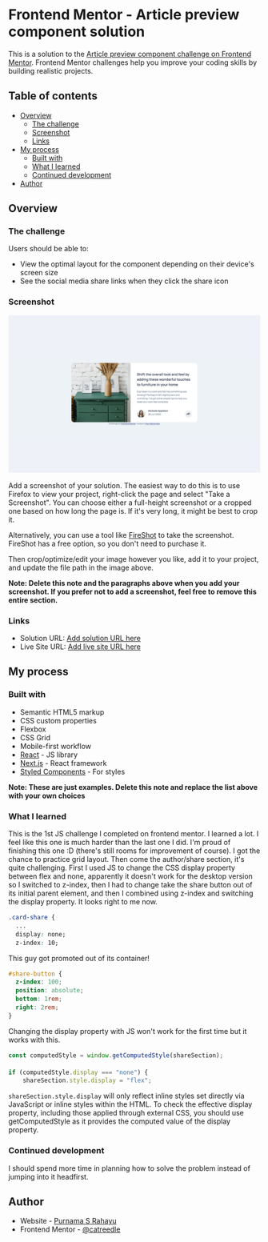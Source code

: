 # Frontend Mentor - Article preview component solution

This is a solution to the [Article preview component challenge on Frontend Mentor](https://www.frontendmentor.io/challenges/article-preview-component-dYBN_pYFT). Frontend Mentor challenges help you improve your coding skills by building realistic projects. 

## Table of contents

- [Overview](#overview)
  - [The challenge](#the-challenge)
  - [Screenshot](#screenshot)
  - [Links](#links)
- [My process](#my-process)
  - [Built with](#built-with)
  - [What I learned](#what-i-learned)
  - [Continued development](#continued-development)
- [Author](#author)


## Overview

### The challenge

Users should be able to:

- View the optimal layout for the component depending on their device's screen size
- See the social media share links when they click the share icon

### Screenshot

![](/images/screenshot.jpeg)

Add a screenshot of your solution. The easiest way to do this is to use Firefox to view your project, right-click the page and select "Take a Screenshot". You can choose either a full-height screenshot or a cropped one based on how long the page is. If it's very long, it might be best to crop it.

Alternatively, you can use a tool like [FireShot](https://getfireshot.com/) to take the screenshot. FireShot has a free option, so you don't need to purchase it. 

Then crop/optimize/edit your image however you like, add it to your project, and update the file path in the image above.

**Note: Delete this note and the paragraphs above when you add your screenshot. If you prefer not to add a screenshot, feel free to remove this entire section.**

### Links

- Solution URL: [Add solution URL here](https://your-solution-url.com)
- Live Site URL: [Add live site URL here](https://your-live-site-url.com)

## My process

### Built with

- Semantic HTML5 markup
- CSS custom properties
- Flexbox
- CSS Grid
- Mobile-first workflow
- [React](https://reactjs.org/) - JS library
- [Next.js](https://nextjs.org/) - React framework
- [Styled Components](https://styled-components.com/) - For styles

**Note: These are just examples. Delete this note and replace the list above with your own choices**

### What I learned

This is the 1st JS challenge I completed on frontend mentor. I learned a lot. I feel like this one is much harder than the last one I did. I'm proud of finishing this one :D (there's still rooms for improvement of course). I got the chance to practice grid layout. Then come the author/share section, it's quite challenging. First I used JS to change the CSS display property between flex and none, apparently it doesn't work for the desktop version so I switched to z-index, then I had to change take the share button out of its initial parent element, and then I combined using z-index and switching the display property. It looks right to me now.

```css
.card-share {
  ...
  display: none;
  z-index: 10;
```

This guy got promoted out of its container!
```css
#share-button {
  z-index: 100;
  position: absolute;
  bottom: 1rem;
  right: 2rem;
}
```
Changing the display property with JS won't work for the first time but it works with this.
```js
const computedStyle = window.getComputedStyle(shareSection);

if (computedStyle.display === "none") {
    shareSection.style.display = "flex";
```
`shareSection.style.display` will only reflect inline styles set directly via JavaScript or inline styles within the HTML. To check the effective display property, including those applied through external CSS, you should use getComputedStyle as it provides the computed value of the display property.


### Continued development

I should spend more time in planning how to solve the problem instead of jumping into it headfirst.

## Author

- Website - [Purnama S Rahayu](https://www.purnamaa.dev)
- Frontend Mentor - [@catreedle](https://www.frontendmentor.io/profile/catreedle)